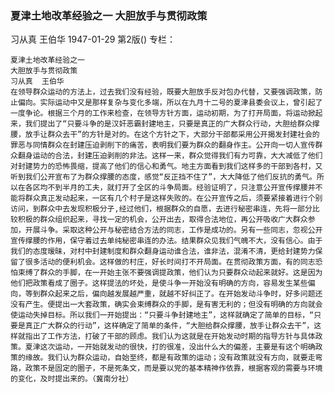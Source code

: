 ### 夏津土地改革经验之一  大胆放手与贯彻政策
习从真  王伯华
1947-01-29
第2版()
专栏：

    夏津土地改革经验之一
    大胆放手与贯彻政策
    习从真  王伯华
    在领导群众运动的方法上，过去我们没有经验，既要大胆放手反对包办代替，又要强调政策，防止偏向。实际运动中又是那样复杂与变化多端，所以在九月十二号的夏津县委会议上，曾引起了一度争论。根据三个月的工作来检查，在领导方针方面，运动初期，为了打开局面，将运动掀起来，我们提出了“只要斗争的是汉奸恶霸封建地主，只要是真正的广大群众行动，大胆给群众撑腰，放手让群众去干”的方针是对的。在这个方针之下，大部分干部都采用公开揭发封建社会的罪恶与同情群众在封建压迫剥削下的痛苦，表明我们要为群众的翻身作主。公开向一切人宣传群众翻身运动的合法，封建压迫剥削的非法。这样一来，群众觉得我们有力可靠，大大减低了他们对封建势力的恐怖畏缩，提高了他们的信心和勇气。地主方面看到我们这样多的干部到各村，又听到我们公开宣布了为群众撑腰的态度，感觉“反正挡不住了”，大大降低了他们反抗的勇气。所以在各区均不到半月的工夫，就打开了全区的斗争局面。经验证明了，只注意公开宣传撑腰并不能将群众真正发动起来，一区有几个村子是这样失败的。在公开宣传之后，须要紧接着进行个别访问，到群众中去发现积极分子,经过他们，根据群众的自愿，去进行秘密串连，先将一部分比较积极的群众组织起来，寻找一定的机会，公开出去，取得合法地位，再公开吸收广大群众参加，开展斗争。采取这种公开与秘密结合方法的同志，工作是成功的。另有一些同志，忽视公开宣传撑腰的作用，保守着过去单纯秘密串连的办法。结果群众见我们气魄不大，没有信心。由于我们的态度暧昧，对村中封建制度和群众翻身运动谁合法，谁非法，混淆不清，更给封建势力保留了很多活动的便利机会。这样做的村庄，好长时间打不开局面。在贯彻政策方面，有的同志恐怕束缚了群众的手脚，在一开始主张不要强调提政策，他们认为只要群众动起来就好。这是因为他们把政策看成了圈子。这样提法的坏处，是使斗争一开始没有明确的方向，容易发生某些偏向，等到群众起来之后，偏向越发展越严重，就越不好纠正了。在开始发动斗争时，好多问题还没有产生。便提出一大套政策，确实会束缚群众的手脚，是有害无利的；但没有明确的方向就会使运动失掉目标。所以我们一开始提出：“只要斗争封建地主”，这样就确定了简单的目标，“只要是真正广大群众的行动”，这样确定了简单的条件，“大胆给群众撑腰，放手让群众去干”，这样就指出了工作方法，打破了干部的顾虑。我们认为这就是在开始发动时期的指导方针与具体政策。夏津这次运动，一开始就发动的很快，打的很准，没出什么大的偏差，主要是有这个明确政策的缘故。我们认为群众运动，自始至终，都是有政策的运动；没有政策就没有方向，就要走弯路，政策不是固定的圈子，不是死条文，而是要以党的基本精神作依靠，根据客观的需要与环境的变化，及时提出来的。（冀南分社）
